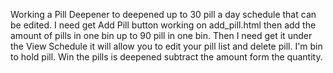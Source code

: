 Working a Pill Deepener to deepened up to 30 pill a day schedule that can be edited. I need get Add Pill button working on add_pill.html then add the amount of pills in one bin up to 90 pill in one bin. Then I need get it under the View Schedule it will allow you to edit your pill list and delete pill. I'm bin to hold pill.  Win the pills is deepened subtract the amount form the quantity.
